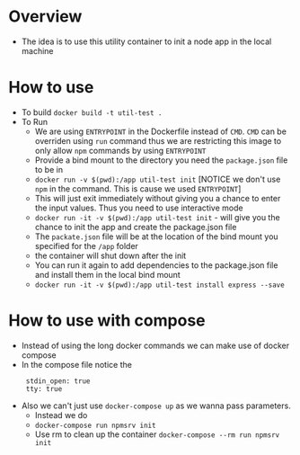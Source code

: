 # Overview

* The idea is to use this utility container to init a node app in the local machine

# How to use

* To build `docker build -t util-test .`
* To Run
   - We are using `ENTRYPOINT` in the Dockerfile instead of `CMD`. `CMD` can be overriden using `run` command thus we are restricting this image to only allow `npm` commands by using `ENTRYPOINT`
   - Provide a bind mount to the directory you need the `package.json` file to be in
   - `docker run -v $(pwd):/app util-test init` [NOTICE we don't use `npm` in the command. This is cause we used `ENTRYPOINT`]
   - This will just exit immediately without giving you a chance to enter the input values. Thus you need to use interactive mode
   - `docker run -it -v $(pwd):/app util-test init` - will give you the chance to init the app and create the package.json file
   - The `packate.json` file will be at the location of the bind mount you specified for the `/app` folder
   - the container will shut down after the init
   - You can run it again to add dependencies to the package.json file and install them in the local bind mount
   - `docker run -it -v $(pwd):/app util-test install express --save`

# How to use with compose

* Instead of using the long docker commands we can make use of docker compose
* In the compose file notice the 
   ```
    stdin_open: true
    tty: true
   ```
* Also we can't just use `docker-compose up` as we wanna pass parameters. 
   - Instead we do 
   - `docker-compose run npmsrv init`
   - Use rm to clean up the container `docker-compose --rm run npmsrv init`